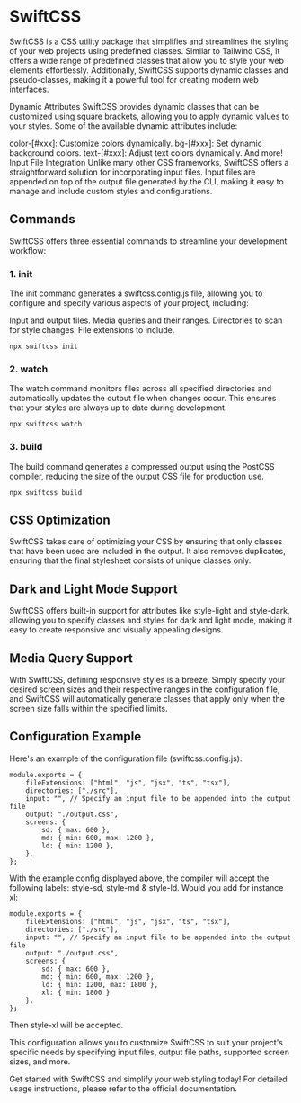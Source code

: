 # SwiftCSS
SwiftCSS is a CSS utility package that simplifies and streamlines the styling of your web projects using predefined classes. Similar to Tailwind CSS, it offers a wide range of predefined classes that allow you to style your web elements effortlessly. Additionally, SwiftCSS supports dynamic classes and pseudo-classes, making it a powerful tool for creating modern web interfaces.

Dynamic Attributes
SwiftCSS provides dynamic classes that can be customized using square brackets, allowing you to apply dynamic values to your styles. Some of the available dynamic attributes include:

color-[#xxx]: Customize colors dynamically.
bg-[#xxx]: Set dynamic background colors.
text-[#xxx]: Adjust text colors dynamically.
And more!
Input File Integration
Unlike many other CSS frameworks, SwiftCSS offers a straightforward solution for incorporating input files. Input files are appended on top of the output file generated by the CLI, making it easy to manage and include custom styles and configurations.

## Commands
SwiftCSS offers three essential commands to streamline your development workflow:

### 1. init
The init command generates a swiftcss.config.js file, allowing you to configure and specify various aspects of your project, including:

Input and output files.
Media queries and their ranges.
Directories to scan for style changes.
File extensions to include.

```
npx swiftcss init
```

### 2. watch
The watch command monitors files across all specified directories and automatically updates the output file when changes occur. This ensures that your styles are always up to date during development.
```
npx swiftcss watch
```

### 3. build
The build command generates a compressed output using the PostCSS compiler, reducing the size of the output CSS file for production use.
```
npx swiftcss build
```

## CSS Optimization
SwiftCSS takes care of optimizing your CSS by ensuring that only classes that have been used are included in the output. It also removes duplicates, ensuring that the final stylesheet consists of unique classes only.

## Dark and Light Mode Support
SwiftCSS offers built-in support for attributes like style-light and style-dark, allowing you to specify classes and styles for dark and light mode, making it easy to create responsive and visually appealing designs.

## Media Query Support
With SwiftCSS, defining responsive styles is a breeze. Simply specify your desired screen sizes and their respective ranges in the configuration file, and SwiftCSS will automatically generate classes that apply only when the screen size falls within the specified limits.

## Configuration Example
Here's an example of the configuration file (swiftcss.config.js):
```
module.exports = {
    fileExtensions: ["html", "js", "jsx", "ts", "tsx"],
    directories: ["./src"],
    input: "", // Specify an input file to be appended into the output file
    output: "./output.css",
    screens: {
        sd: { max: 600 },
        md: { min: 600, max: 1200 },
        ld: { min: 1200 },
    },
};
```

With the example config displayed above, the compiler will accept the following labels: style-sd, style-md & style-ld. Would you add for instance xl:

```
module.exports = {
    fileExtensions: ["html", "js", "jsx", "ts", "tsx"],
    directories: ["./src"],
    input: "", // Specify an input file to be appended into the output file
    output: "./output.css",
    screens: {
        sd: { max: 600 },
        md: { min: 600, max: 1200 },
        ld: { min: 1200, max: 1800 },
        xl: { min: 1800 }
    },
};
```

Then style-xl will be accepted.

This configuration allows you to customize SwiftCSS to suit your project's specific needs by specifying input files, output file paths, supported screen sizes, and more.

Get started with SwiftCSS and simplify your web styling today! For detailed usage instructions, please refer to the official documentation.